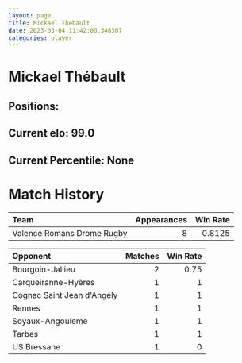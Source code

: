 ```yaml
---  
layout: page  
title: Mickael Thébault  
date: 2023-03-04 11:42:00.348307  
categories: player  
---
```

# Mickael Thébault

## Positions: 

## Current elo: 99.0

## Current Percentile: None

# Match History


| Team                       |   Appearances |   Win Rate |
|:---------------------------|--------------:|-----------:|
| Valence Romans Drome Rugby |             8 |     0.8125 |

| Opponent                   |   Matches |   Win Rate |
|:---------------------------|----------:|-----------:|
| Bourgoin-Jallieu           |         2 |       0.75 |
| Carqueiranne-Hyères        |         1 |       1    |
| Cognac Saint Jean d'Angély |         1 |       1    |
| Rennes                     |         1 |       1    |
| Soyaux-Angouleme           |         1 |       1    |
| Tarbes                     |         1 |       1    |
| US Bressane                |         1 |       0    |